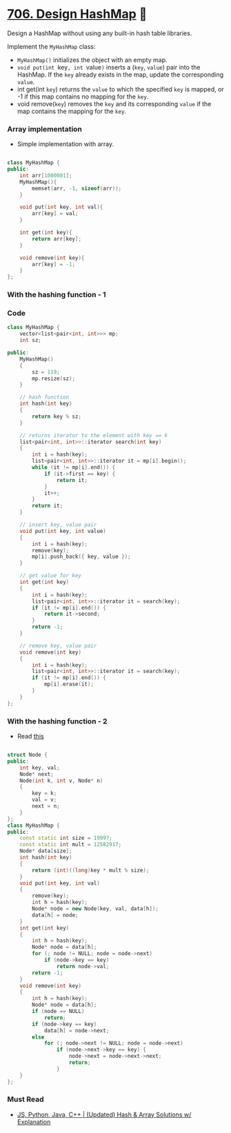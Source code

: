 # [706. Design HashMap](https://leetcode.com/problems/design-hashmap/) 🌟

Design a HashMap without using any built-in hash table libraries.

Implement the `MyHashMap` class:

-   `MyHashMap()` initializes the object with an empty map.
-   `void put(int `key`, int `value`)` inserts a (`key`, `value`) pair into the HashMap. If the `key` already exists in the map, update the corresponding `value`.
-   int get(int `key`) returns the `value` to which the specified `key` is mapped, or -1 if this map contains no mapping for the `key`.
-   void remove(`key`) removes the `key` and its corresponding `value` if the map contains the mapping for the `key`.

### Array implementation

-   Simple implementation with array.

```cpp

class MyHashMap {
public:
    int arr[1000001];
    MyHashMap(){
        memset(arr, -1, sizeof(arr));
    }

    void put(int key, int val){
        arr[key] = val;
    }

    int get(int key){
        return arr[key];
    }

    void remove(int key){
        arr[key] = -1;
    }
};
```

### With the hashing function - 1

### Code

```cpp
class MyHashMap {
    vector<list<pair<int, int>>> mp;
    int sz;

public:
    MyHashMap()
    {
        sz = 119;
        mp.resize(sz);
    }

    // hash function
    int hash(int key)
    {
        return key % sz;
    }

    // returns iterator to the element with key == k
    list<pair<int, int>>::iterator search(int key)
    {
        int i = hash(key);
        list<pair<int, int>>::iterator it = mp[i].begin();
        while (it != mp[i].end()) {
            if (it->first == key) {
                return it;
            }
            it++;
        }
        return it;
    }

    // insert key, value pair
    void put(int key, int value)
    {
        int i = hash(key);
        remove(key);
        mp[i].push_back({ key, value });
    }

    // get value for key
    int get(int key)
    {
        int i = hash(key);
        list<pair<int, int>>::iterator it = search(key);
        if (it != mp[i].end()) {
            return it->second;
        }
        return -1;
    }

    // remove key, value pair
    void remove(int key)
    {
        int i = hash(key);
        list<pair<int, int>>::iterator it = search(key);
        if (it != mp[i].end()) {
            mp[i].erase(it);
        }
    }
};
```

### With the hashing function - 2

-   Read [this](<https://leetcode.com/problems/design-hashmap/discuss/1097755/JS-Python-Java-C%2B%2B-or-(Updated)-Hash-and-Array-Solutions-w-Explanation>)

```cpp

struct Node {
public:
    int key, val;
    Node* next;
    Node(int k, int v, Node* n)
    {
        key = k;
        val = v;
        next = n;
    }
};
class MyHashMap {
public:
    const static int size = 19997;
    const static int mult = 12582917;
    Node* data[size];
    int hash(int key)
    {
        return (int)((long)key * mult % size);
    }
    void put(int key, int val)
    {
        remove(key);
        int h = hash(key);
        Node* node = new Node(key, val, data[h]);
        data[h] = node;
    }
    int get(int key)
    {
        int h = hash(key);
        Node* node = data[h];
        for (; node != NULL; node = node->next)
            if (node->key == key)
                return node->val;
        return -1;
    }
    void remove(int key)
    {
        int h = hash(key);
        Node* node = data[h];
        if (node == NULL)
            return;
        if (node->key == key)
            data[h] = node->next;
        else
            for (; node->next != NULL; node = node->next)
                if (node->next->key == key) {
                    node->next = node->next->next;
                    return;
                }
    }
};
```

### Must Read

-   [JS, Python, Java, C++ | (Updated) Hash & Array Solutions w/ Explanation](<https://leetcode.com/problems/design-hashmap/discuss/1097755/JS-Python-Java-C%2B%2B-or-(Updated)-Hash-and-Array-Solutions-w-Explanation>)
